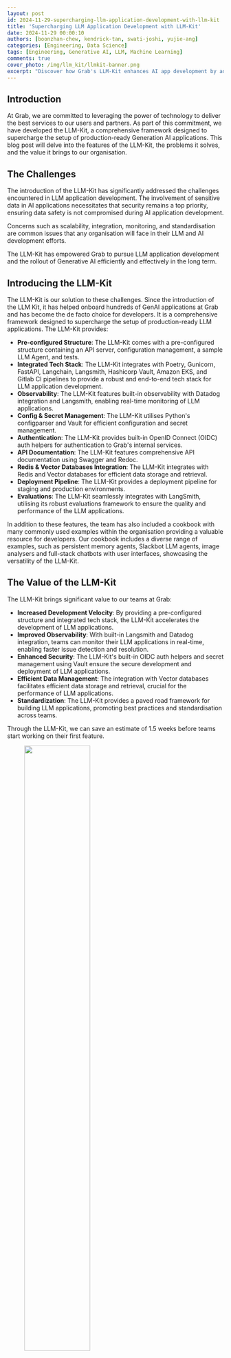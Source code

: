 ```yaml
---
layout: post
id: 2024-11-29-supercharging-llm-application-development-with-llm-kit
title: 'Supercharging LLM Application Development with LLM-Kit'
date: 2024-11-29 00:00:10
authors: [boonzhan-chew, kendrick-tan, swati-joshi, yujie-ang]
categories: [Engineering, Data Science]
tags: [Engineering, Generative AI, LLM, Machine Learning]
comments: true
cover_photo: /img/llm_kit/llmkit-banner.png
excerpt: "Discover how Grab's LLM-Kit enhances AI app development by addressing scalability, security, and integration challenges. This article discusses the challenges faced in LLM app building, the solution, the architecture of the LLM-Kit as well as the future plans of the LLM-Kit."
---
```



## Introduction

At Grab, we are committed to leveraging the power of technology to deliver the best services to our users and partners. As part of this commitment, we have developed the LLM-Kit, a comprehensive framework designed to supercharge the setup of production-ready Generation AI applications. This blog post will delve into the features of the LLM-Kit, the problems it solves, and the value it brings to our organisation.

## The Challenges

The introduction of the LLM-Kit has significantly addressed the challenges encountered in LLM application development. The involvement of sensitive data in AI applications necessitates that security remains a top priority, ensuring data safety is not compromised during AI application development.

Concerns such as scalability, integration, monitoring, and standardisation are common issues that any organisation will face in their LLM and AI development efforts.

The LLM-Kit has empowered Grab to pursue LLM application development and the rollout of Generative AI efficiently and effectively in the long term.

## Introducing the LLM-Kit

The LLM-Kit is our solution to these challenges. Since the introduction of the LLM Kit, it has helped onboard hundreds of GenAI applications at Grab and has become the de facto choice for developers. It is a comprehensive framework designed to supercharge the setup of production-ready LLM applications. The LLM-Kit provides:

* **Pre-configured Structure**: The LLM-Kit comes with a pre-configured structure containing an API server, configuration management, a sample LLM Agent, and tests.  
* **Integrated Tech Stack**: The LLM-Kit integrates with Poetry, Gunicorn, FastAPI, Langchain, Langsmith, Hashicorp Vault, Amazon EKS, and Gitlab CI pipelines to provide a robust and end-to-end tech stack for LLM application development.  
* **Observability**: The LLM-Kit features built-in observability with Datadog integration and Langsmith, enabling real-time monitoring of LLM applications.  
* **Config & Secret Management**: The LLM-Kit utilises Python's configparser and Vault for efficient configuration and secret management.  
* **Authentication**: The LLM-Kit provides built-in OpenID Connect (OIDC) auth helpers for authentication to Grab's internal services.  
* **API Documentation**: The LLM-Kit features comprehensive API documentation using Swagger and Redoc.  
* **Redis & Vector Databases Integration**: The LLM-Kit integrates with Redis and Vector databases for efficient data storage and retrieval.  
* **Deployment Pipeline**: The LLM-Kit provides a deployment pipeline for staging and production environments.  
* **Evaluations**: The LLM-Kit seamlessly integrates with LangSmith, utilising its robust evaluations framework to ensure the quality and performance of the LLM applications.



In addition to these features, the team has also included a cookbook with many commonly used examples within the organisation providing a valuable resource for developers. Our cookbook includes a diverse range of examples, such as persistent memory agents, Slackbot LLM agents, image analysers and full-stack chatbots with user interfaces, showcasing the versatility of the LLM-Kit.

## The Value of the LLM-Kit

The LLM-Kit brings significant value to our teams at Grab:

* **Increased Development Velocity**: By providing a pre-configured structure and integrated tech stack, the LLM-Kit accelerates the development of LLM applications.  
* **Improved Observability**: With built-in Langsmith and Datadog integration, teams can monitor their LLM applications in real-time, enabling faster issue detection and resolution.  
* **Enhanced Security**: The LLM-Kit's built-in OIDC auth helpers and secret management using Vault ensure the secure development and deployment of LLM applications.  
* **Efficient Data Management**: The integration with Vector databases facilitates efficient data storage and retrieval, crucial for the performance of LLM applications.  
* **Standardization**: The LLM-Kit provides a paved road framework for building LLM applications, promoting best practices and standardisation across teams.

Through the LLM-Kit, we can save an estimate of 1.5 weeks before teams start working on their first feature.


<div class="post-image-section"><figure>
  <img src="/img/llm_kit/figure-1.png" alt="" style="width:60%"><figcaption align="middle">Figure 1. Project development process before LLM-Kit</figcaption>
  </figure>
</div>


<div class="post-image-section"><figure>
  <img src="/img/llm_kit/figure-2.png" alt="" style="width:60%"><figcaption align="middle">Figure 2. Project development process after LLM-Kit</figcaption>
  </figure>
</div>




## Architecture Design and Technical Implementation

The LLM-Kit is designed with a modular architecture that promotes scalability, flexibility, and ease of use. Figure 3 shows the breakdown of what the LLM-Kit covers:

<div class="post-image-section"><figure>
  <img src="/img/llm_kit/figure-3.png" alt="" style="width:60%"><figcaption align="middle">Figure 3. LLM-Kit modules</figcaption>
  </figure>
</div>
<br/>

### Automated Steps

To better illustrate the technical implementation of the LLM-Kit, let's take a look at figure 4 which outlines the step-by-step process of how an LLM application is generated with the LLM-Kit:


<div class="post-image-section"><figure>
  <img src="/img/llm_kit/figure-4.png" alt="" style="width:60%"><figcaption align="middle">Figure 4. Process of generation LLM apps using LLM-Kit</figcaption>
  </figure>
</div>

The process begins when an engineer submits a form with the application name and other relevant details. This triggers the creation of a GitLab project, followed by the generation of a code scaffold specifically designed for the LLM application. GitLab CI files are then generated within the same repository to handle continuous integration and deployment tasks. The process continues with the creation of staging infrastructure, including components like Elastic Container Registry (ECR) and Elastic Kubernetes Service (EKS). Additionally, a Terraform folder is created to provision the necessary infrastructure, eventually leading to the deployment of production infrastructure. At the end of the pipeline, a GPT token is pushed to a secure vault path, and the engineer is notified upon the successful completion of the pipeline. 
<br/>

### Scaffold Code Structure


<div class="post-image-section"><figure>
  <img src="/img/llm_kit/figure-5.png" alt="" style="width:40%"><figcaption align="middle">Figure 5. Scaffold Code Structure</figcaption>
  </figure>
</div>
<br/>

The scaffolded code is broken down into multiple folders:

1. **Agents**: This folder contains the code to initialise an agent. We have gone ahead with Langchain as the agent framework; essentially the entry point for the endpoint defined in the routes folder.  
2. **Auth**: Authentication and authorisation  module for executing some of the APIs within Grab.  
3. **Core**: Includes extracting all configurations(i.e. GPT token) and secret decryption for running the LLM application.  
4. **Models**: Used to define the structure for the core LLM APIs within Grab.  
5. **Routes:** REST API endpoint definitions for the LLM Applications, comes with health check and authentication and authorisation and a simple agent by default.  
6. **Storage**: This folder includes connectivity with PGVector, our managed vector database within Grab and database schemas.  
7. **Tools**: Functions which are used as tools for the LLM Agent.  
8. **Tracing**: Integration with our tracing and monitoring tools to monitor various metrics for a production application.  
9. **Utils**: Because every code base comes with a utils strategy.

### Infrastructure provisioning and deployment


<div class="post-image-section"><figure>
  <img src="/img/llm_kit/figure-6.png" alt="" style="width:60%"><figcaption align="middle">Figure 6. Pipeline infrastructure </figcaption>
  </figure>
</div>


Within the same codebase, we have integrated a comprehensive pipeline that automatically scaffolds the necessary code for infrastructure provisioning, deployment, and build processes. Using Terraform, the pipeline provisions the required infrastructure seamlessly. The deployment pipelines are defined in the .gitlab-ci.yml file, ensuring smooth and automated deployments. Additionally, the build process is specified in the Dockerfile, allowing for consistent builds. This automated scaffolding streamlines the development workflow, enabling developers to focus on writing business logic without worrying about the underlying infrastructure and deployment complexities.

### RAG scaffolding 

<div class="post-image-section"><figure>
  <img src="/img/llm_kit/figure-7.png" alt="" style="width:60%"><figcaption align="middle">Figure 7. Form submitted to access credentials and database host path</figcaption>
  </figure>
</div>


At Grab, we've established a streamlined process for setting up a vector database (PGVector) and whitelisting the service using the LLM-Kit. Once the form above is submitted, you can access the credentials and database host path. The secrets will be automatically added to the vault path. Engineers will then only need to include the DB host path in the configuration file of the scaffolded LLM-Kit application.

## Conclusion

The LLM-Kit is a testament to Grab's commitment to fostering innovation and growth in AI and ML. By addressing the challenges faced by our teams and providing a comprehensive, scalable, and flexible framework for LLM application development, the LLM-Kit is paving the way for the next generation of AI applications at Grab.

## Growth and future plans

Looking ahead, the LLM-Kit team aims to significantly enhance the web server's concurrency and scalability while providing reliable and easy-to-use SDKs. The team plans to offer reusable and composable LLM SDKs, including evaluation and guardrails frameworks, to enable service owners to build feature-rich Generative AI programs with ease. Key initiatives also include the development of a CLI for version updates and dev tooling, as well as a polling-based agent serving function. These advancements are designed to drive innovation and efficiency within the organisation, ultimately providing a more seamless and efficient development experience for engineers.

<br/>

 <small class="credits">We would like to acknowledge and thank Pak Zan Tan, Han Su, and Jonathan Ku from the Yoshi team and Chen Fei Lee from the MEKs team for their contribution in this project under the leadership of Padarn George Wilson.</small>

## Join us

Grab is the leading superapp platform in Southeast Asia, providing everyday services that matter to consumers. More than just a ride-hailing and food delivery app, Grab offers a wide range of on-demand services in the region, including mobility, food, package and grocery delivery services, mobile payments, and financial services across 700 cities in eight countries.

Powered by technology and driven by heart, our mission is to drive Southeast Asia forward by creating economic empowerment for everyone. If this mission speaks to you, [join our team](https://grab.careers/) today!